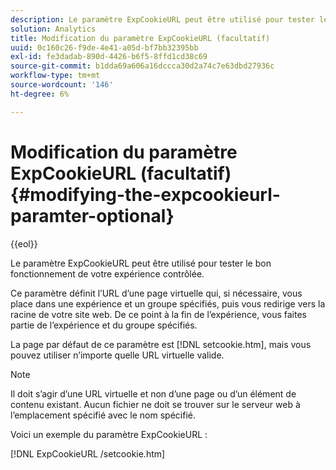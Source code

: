 ```yaml
---
description: Le paramètre ExpCookieURL peut être utilisé pour tester le bon fonctionnement de votre expérience contrôlée.
solution: Analytics
title: Modification du paramètre ExpCookieURL (facultatif)
uuid: 0c160c26-f9de-4e41-a05d-bf7bb32395bb
exl-id: fe3dadab-890d-4426-b6f5-8ffd1cd38c69
source-git-commit: b1dda69a606a16dccca30d2a74c7e63dbd27936c
workflow-type: tm+mt
source-wordcount: '146'
ht-degree: 6%

---
```


# Modification du paramètre ExpCookieURL (facultatif){#modifying-the-expcookieurl-paramter-optional}

{{eol}}

Le paramètre ExpCookieURL peut être utilisé pour tester le bon fonctionnement de votre expérience contrôlée.

Ce paramètre définit l’URL d’une page virtuelle qui, si nécessaire, vous place dans une expérience et un groupe spécifiés, puis vous redirige vers la racine de votre site web. De ce point à la fin de l’expérience, vous faites partie de l’expérience et du groupe spécifiés.

La page par défaut de ce paramètre est [!DNL setcookie.htm], mais vous pouvez utiliser n’importe quelle URL virtuelle valide.

>[!NOTE]
>
>Il doit s’agir d’une URL virtuelle et non d’une page ou d’un élément de contenu existant. Aucun fichier ne doit se trouver sur le serveur web à l’emplacement spécifié avec le nom spécifié.

Voici un exemple du paramètre ExpCookieURL :

[!DNL ExpCookieURL /setcookie.htm]
